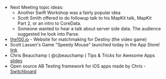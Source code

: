 
  * Next Meeting topic ideas:
     * Another Swift Workshop was a fairly popular idea
     * Scott Smith offered to do followup talk to his MapKit talk, MapKit Part 2, or an intro to CoreData.
     * Someone wanted to hear a talk about server side data. The audience suggested he look into Parse.
  * [the100.io](http://the100.io) - Website for matchmaking for Destiny (the video game)
  * Scott Lassen's Game "Speedy Mouse" launched today in the App Store! [link](https://itunes.apple.com/us/app/speedy-mouse/id936513414?mt=8)
  * Chris Beauchamp ( @cjbeauchamp ) Tips & Tricks for Awesome Apps [slides](http://bit.ly/critterpdxios)
  * Open source AB Testing framework for iOS apps made by Chris - [Switchboard](https://github.com/KeepSafe/Switchboard)

